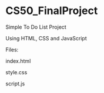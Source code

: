 ﻿# CS50_FinalProject
Simple To Do List Project

Using HTML, CSS and JavaScript

Files:

index.html

style.css

script.js
